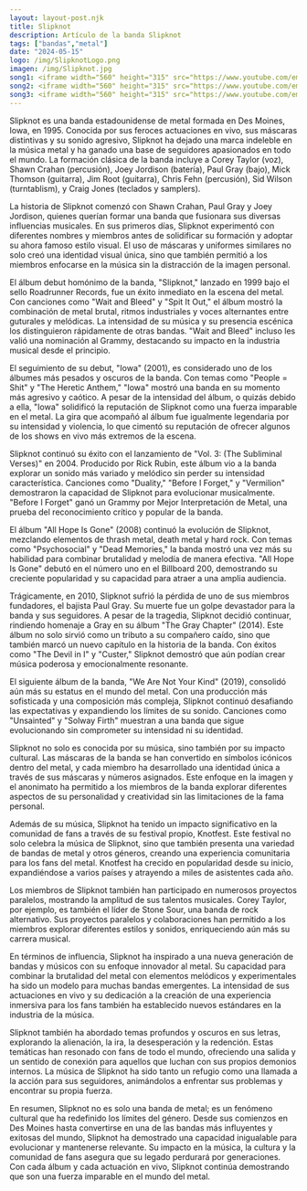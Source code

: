 ```yaml
---
layout: layout-post.njk
title: Slipknot
description: Artículo de la banda Slipknot
tags: ["bandas","metal"]
date: "2024-05-15"
logo: /img/SlipknotLogo.png
imagen: /img/Slipknot.jpg
song1: <iframe width="560" height="315" src="https://www.youtube.com/embed/5abamRO41fE" title="Slipknot - Psychosocial [OFFICIAL VIDEO] [HD]" frameborder="0" allow="accelerometer; autoplay; clipboard-write; encrypted-media; gyroscope; picture-in-picture; web-share" referrerpolicy="strict-origin-when-cross-origin" allowfullscreen></iframe>
song2: <iframe width="560" height="315" src="https://www.youtube.com/embed/6fVE8kSM43I" title="Slipknot - Duality [OFFICIAL VIDEO] [HD]" frameborder="0" allow="accelerometer; autoplay; clipboard-write; encrypted-media; gyroscope; picture-in-picture; web-share" referrerpolicy="strict-origin-when-cross-origin" allowfullscreen></iframe>
song3: <iframe width="560" height="315" src="https://www.youtube.com/embed/qw2LU1yS7aw" title="Slipknot - Before I Forget [OFFICIAL VIDEO] [HD]" frameborder="0" allow="accelerometer; autoplay; clipboard-write; encrypted-media; gyroscope; picture-in-picture; web-share" referrerpolicy="strict-origin-when-cross-origin" allowfullscreen></iframe>
---
```

Slipknot es una banda estadounidense de metal formada en Des Moines, Iowa, en 1995. Conocida por sus feroces actuaciones en vivo, sus máscaras distintivas y su sonido agresivo, Slipknot ha dejado una marca indeleble en la música metal y ha ganado una base de seguidores apasionados en todo el mundo. La formación clásica de la banda incluye a Corey Taylor (voz), Shawn Crahan (percusión), Joey Jordison (batería), Paul Gray (bajo), Mick Thomson (guitarra), Jim Root (guitarra), Chris Fehn (percusión), Sid Wilson (turntablism), y Craig Jones (teclados y samplers).

La historia de Slipknot comenzó con Shawn Crahan, Paul Gray y Joey Jordison, quienes querían formar una banda que fusionara sus diversas influencias musicales. En sus primeros días, Slipknot experimentó con diferentes nombres y miembros antes de solidificar su formación y adoptar su ahora famoso estilo visual. El uso de máscaras y uniformes similares no solo creó una identidad visual única, sino que también permitió a los miembros enfocarse en la música sin la distracción de la imagen personal.

El álbum debut homónimo de la banda, "Slipknot," lanzado en 1999 bajo el sello Roadrunner Records, fue un éxito inmediato en la escena del metal. Con canciones como "Wait and Bleed" y "Spit It Out," el álbum mostró la combinación de metal brutal, ritmos industriales y voces alternantes entre guturales y melódicas. La intensidad de su música y su presencia escénica los distinguieron rápidamente de otras bandas. "Wait and Bleed" incluso les valió una nominación al Grammy, destacando su impacto en la industria musical desde el principio.

El seguimiento de su debut, "Iowa" (2001), es considerado uno de los álbumes más pesados y oscuros de la banda. Con temas como "People = Shit" y "The Heretic Anthem," "Iowa" mostró una banda en su momento más agresivo y caótico. A pesar de la intensidad del álbum, o quizás debido a ella, "Iowa" solidificó la reputación de Slipknot como una fuerza imparable en el metal. La gira que acompañó al álbum fue igualmente legendaria por su intensidad y violencia, lo que cimentó su reputación de ofrecer algunos de los shows en vivo más extremos de la escena.

Slipknot continuó su éxito con el lanzamiento de "Vol. 3: (The Subliminal Verses)" en 2004. Producido por Rick Rubin, este álbum vio a la banda explorar un sonido más variado y melódico sin perder su intensidad característica. Canciones como "Duality," "Before I Forget," y "Vermilion" demostraron la capacidad de Slipknot para evolucionar musicalmente. "Before I Forget" ganó un Grammy por Mejor Interpretación de Metal, una prueba del reconocimiento crítico y popular de la banda.

El álbum "All Hope Is Gone" (2008) continuó la evolución de Slipknot, mezclando elementos de thrash metal, death metal y hard rock. Con temas como "Psychosocial" y "Dead Memories," la banda mostró una vez más su habilidad para combinar brutalidad y melodía de manera efectiva. "All Hope Is Gone" debutó en el número uno en el Billboard 200, demostrando su creciente popularidad y su capacidad para atraer a una amplia audiencia.

Trágicamente, en 2010, Slipknot sufrió la pérdida de uno de sus miembros fundadores, el bajista Paul Gray. Su muerte fue un golpe devastador para la banda y sus seguidores. A pesar de la tragedia, Slipknot decidió continuar, rindiendo homenaje a Gray en su álbum "The Gray Chapter" (2014). Este álbum no solo sirvió como un tributo a su compañero caído, sino que también marcó un nuevo capítulo en la historia de la banda. Con éxitos como "The Devil in I" y "Custer," Slipknot demostró que aún podían crear música poderosa y emocionalmente resonante.

El siguiente álbum de la banda, "We Are Not Your Kind" (2019), consolidó aún más su estatus en el mundo del metal. Con una producción más sofisticada y una composición más compleja, Slipknot continuó desafiando las expectativas y expandiendo los límites de su sonido. Canciones como "Unsainted" y "Solway Firth" muestran a una banda que sigue evolucionando sin comprometer su intensidad ni su identidad.

Slipknot no solo es conocida por su música, sino también por su impacto cultural. Las máscaras de la banda se han convertido en símbolos icónicos dentro del metal, y cada miembro ha desarrollado una identidad única a través de sus máscaras y números asignados. Este enfoque en la imagen y el anonimato ha permitido a los miembros de la banda explorar diferentes aspectos de su personalidad y creatividad sin las limitaciones de la fama personal.

Además de su música, Slipknot ha tenido un impacto significativo en la comunidad de fans a través de su festival propio, Knotfest. Este festival no solo celebra la música de Slipknot, sino que también presenta una variedad de bandas de metal y otros géneros, creando una experiencia comunitaria para los fans del metal. Knotfest ha crecido en popularidad desde su inicio, expandiéndose a varios países y atrayendo a miles de asistentes cada año.

Los miembros de Slipknot también han participado en numerosos proyectos paralelos, mostrando la amplitud de sus talentos musicales. Corey Taylor, por ejemplo, es también el líder de Stone Sour, una banda de rock alternativo. Sus proyectos paralelos y colaboraciones han permitido a los miembros explorar diferentes estilos y sonidos, enriqueciendo aún más su carrera musical.

En términos de influencia, Slipknot ha inspirado a una nueva generación de bandas y músicos con su enfoque innovador al metal. Su capacidad para combinar la brutalidad del metal con elementos melódicos y experimentales ha sido un modelo para muchas bandas emergentes. La intensidad de sus actuaciones en vivo y su dedicación a la creación de una experiencia inmersiva para los fans también ha establecido nuevos estándares en la industria de la música.

Slipknot también ha abordado temas profundos y oscuros en sus letras, explorando la alienación, la ira, la desesperación y la redención. Estas temáticas han resonado con fans de todo el mundo, ofreciendo una salida y un sentido de conexión para aquellos que luchan con sus propios demonios internos. La música de Slipknot ha sido tanto un refugio como una llamada a la acción para sus seguidores, animándolos a enfrentar sus problemas y encontrar su propia fuerza.

En resumen, Slipknot no es solo una banda de metal; es un fenómeno cultural que ha redefinido los límites del género. Desde sus comienzos en Des Moines hasta convertirse en una de las bandas más influyentes y exitosas del mundo, Slipknot ha demostrado una capacidad inigualable para evolucionar y mantenerse relevante. Su impacto en la música, la cultura y la comunidad de fans asegura que su legado perdurará por generaciones. Con cada álbum y cada actuación en vivo, Slipknot continúa demostrando que son una fuerza imparable en el mundo del metal.